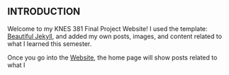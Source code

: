 ## INTRODUCTION ##

Welcome to my KNES 381 Final Project Website! I used the template: [Beautiful Jekyll](README_Template.md), and added my own posts, images, and content related to what I learned this semester.

Once you go into the [Website](https://sara-xue.github.io/KNES381Final/), the home page will show posts related to what I
